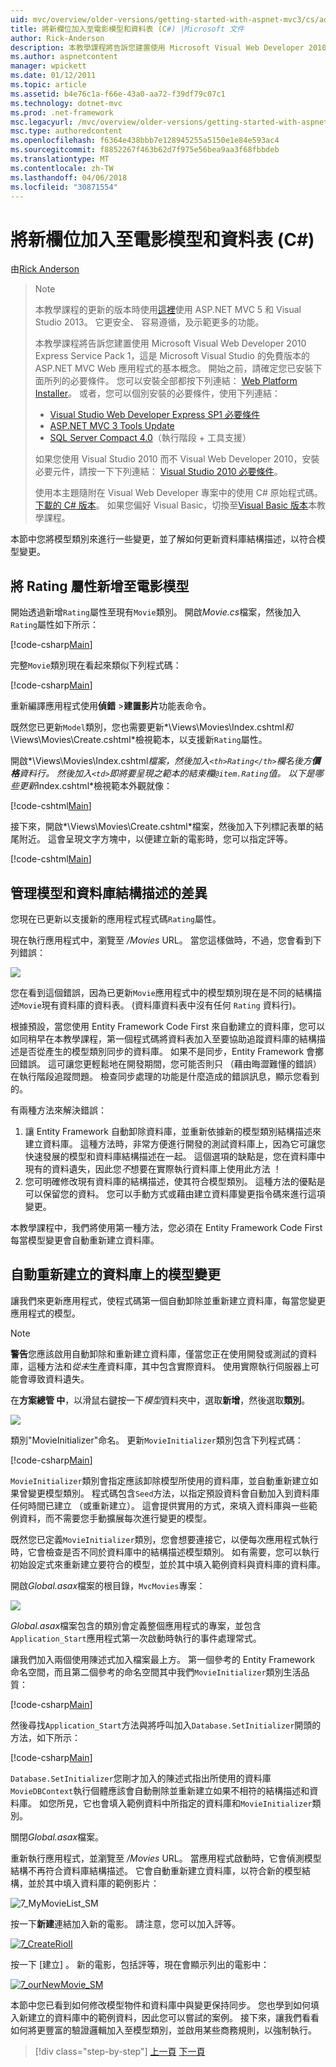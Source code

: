 ```yaml
---
uid: mvc/overview/older-versions/getting-started-with-aspnet-mvc3/cs/adding-a-new-field
title: 將新欄位加入至電影模型和資料表 (C#) |Microsoft 文件
author: Rick-Anderson
description: 本教學課程將告訴您建置使用 Microsoft Visual Web Developer 2010 Express Service Pack 1，也就是 ASP.NET MVC Web 應用程式的基本概念...
ms.author: aspnetcontent
manager: wpickett
ms.date: 01/12/2011
ms.topic: article
ms.assetid: b4e76c1a-f66e-43a0-aa72-f39df79c07c1
ms.technology: dotnet-mvc
ms.prod: .net-framework
msc.legacyurl: /mvc/overview/older-versions/getting-started-with-aspnet-mvc3/cs/adding-a-new-field
msc.type: authoredcontent
ms.openlocfilehash: f6364e438bbb7e128945255a5150e1e84e593ac4
ms.sourcegitcommit: f8852267f463b62d7f975e56bea9aa3f68fbbdeb
ms.translationtype: MT
ms.contentlocale: zh-TW
ms.lasthandoff: 04/06/2018
ms.locfileid: "30871554"
---
```

<a name="adding-a-new-field-to-the-movie-model-and-table-c"></a>將新欄位加入至電影模型和資料表 (C#)
====================
由[Rick Anderson](https://github.com/Rick-Anderson)

> > [!NOTE]
> > 本教學課程的更新的版本時使用[這裡](../../../getting-started/introduction/getting-started.md)使用 ASP.NET MVC 5 和 Visual Studio 2013。 它更安全、 容易遵循，及示範更多的功能。
> 
> 
> 本教學課程將告訴您建置使用 Microsoft Visual Web Developer 2010 Express Service Pack 1，這是 Microsoft Visual Studio 的免費版本的 ASP.NET MVC Web 應用程式的基本概念。 開始之前，請確定您已安裝下面所列的必要條件。 您可以安裝全部都按下列連結： [Web Platform Installer](https://www.microsoft.com/web/gallery/install.aspx?appid=VWD2010SP1Pack)。 或者，您可以個別安裝的必要條件，使用下列連結：
> 
> - [Visual Studio Web Developer Express SP1 必要條件](https://www.microsoft.com/web/gallery/install.aspx?appid=VWD2010SP1Pack)
> - [ASP.NET MVC 3 Tools Update](https://www.microsoft.com/web/gallery/install.aspx?appsxml=&amp;appid=MVC3)
> - [SQL Server Compact 4.0](https://www.microsoft.com/web/gallery/install.aspx?appid=SQLCE;SQLCEVSTools_4_0)（執行階段 + 工具支援）
> 
> 如果您使用 Visual Studio 2010 而不 Visual Web Developer 2010，安裝必要元件，請按一下下列連結： [Visual Studio 2010 必要條件](https://www.microsoft.com/web/gallery/install.aspx?appsxml=&amp;appid=VS2010SP1Pack)。
> 
> 使用本主題隨附在 Visual Web Developer 專案中的使用 C# 原始程式碼。 [下載的 C# 版本](https://code.msdn.microsoft.com/Introduction-to-MVC-3-10d1b098)。 如果您偏好 Visual Basic，切換至[Visual Basic 版本](../vb/intro-to-aspnet-mvc-3.md)本教學課程。


本節中您將模型類別來進行一些變更，並了解如何更新資料庫結構描述，以符合模型變更。

## <a name="adding-a-rating-property-to-the-movie-model"></a>將 Rating 屬性新增至電影模型

開始透過新增`Rating`屬性至現有`Movie`類別。 開啟*Movie.cs*檔案，然後加入`Rating`屬性如下所示：

[!code-csharp[Main](adding-a-new-field/samples/sample1.cs)]

完整`Movie`類別現在看起來類似下列程式碼：

[!code-csharp[Main](adding-a-new-field/samples/sample2.cs)]

重新編譯應用程式使用**偵錯** &gt;**建置影片**功能表命令。

既然您已更新`Model`類別，您也需要更新*\Views\Movies\Index.cshtml*和*\Views\Movies\Create.cshtml*檢視範本，以支援新`Rating`屬性。

開啟*\Views\Movies\Index.cshtml*檔案，然後加入`<th>Rating</th>`欄名後方**價格**資料行。 然後加入`<td>`即將要呈現之範本的結束欄`@item.Rating`值。 以下是哪些更新*Index.cshtml*檢視範本外觀就像：

[!code-cshtml[Main](adding-a-new-field/samples/sample3.cshtml)]

接下來，開啟*\Views\Movies\Create.cshtml*檔案，然後加入下列標記表單的結尾附近。 這會呈現文字方塊中，以便建立新的電影時，您可以指定評等。

[!code-cshtml[Main](adding-a-new-field/samples/sample4.cshtml)]

## <a name="managing-model-and-database-schema-differences"></a>管理模型和資料庫結構描述的差異

您現在已更新以支援新的應用程式程式碼`Rating`屬性。

現在執行應用程式中，瀏覽至 */Movies* URL。 當您這樣做時，不過，您會看到下列錯誤：

![](adding-a-new-field/_static/image1.png)

您在看到這個錯誤，因為已更新`Movie`應用程式中的模型類別現在是不同的結構描述`Movie`現有資料庫的資料表。 (資料庫資料表中沒有任何 `Rating` 資料行)。

根據預設，當您使用 Entity Framework Code First 來自動建立的資料庫，您可以如同稍早在本教學課程，第一個程式碼將資料表加入至要協助追蹤資料庫的結構描述是否從產生的模型類別同步的資料庫。 如果不是同步，Entity Framework 會擲回錯誤。 這可讓您更輕鬆地在開發期間，您可能否則只 （藉由晦澀難懂的錯誤） 在執行階段追蹤問題。 檢查同步處理的功能是什麼造成的錯誤訊息，顯示您看到的。

有兩種方法來解決錯誤：

1. 讓 Entity Framework 自動卸除資料庫，並重新依據新的模型類別結構描述來建立資料庫。 這種方法時，非常方便進行開發的測試資料庫上，因為它可讓您快速發展的模型和資料庫結構描述在一起。 這個選項的缺點是，您在資料庫中現有的資料遺失，因此您*不*想要在實際執行資料庫上使用此方法 ！
2. 您可明確修改現有資料庫的結構描述，使其符合模型類別。 這種方法的優點是可以保留您的資料。 您可以手動方式或藉由建立資料庫變更指令碼來進行這項變更。

本教學課程中，我們將使用第一種方法，您必須在 Entity Framework Code First 每當模型變更會自動重新建立資料庫。

## <a name="automatically-re-creating-the-database-on-model-changes"></a>自動重新建立的資料庫上的模型變更

讓我們來更新應用程式，使程式碼第一個自動卸除並重新建立資料庫，每當您變更應用程式的模型。

> [!NOTE] 
> 
> **警告**您應該啟用自動卸除和重新建立資料庫，僅當您正在使用開發或測試的資料庫，這種方法和*從未*生產資料庫，其中包含實際資料。 使用實際執行伺服器上可能會導致資料遺失。


在**方案總管 中**，以滑鼠右鍵按一下*模型*資料夾中，選取**新增**，然後選取**類別**。

![](adding-a-new-field/_static/image2.png)

類別"MovieInitializer"命名。 更新`MovieInitializer`類別包含下列程式碼：

[!code-csharp[Main](adding-a-new-field/samples/sample5.cs)]

`MovieInitializer`類別會指定應該卸除模型所使用的資料庫，並自動重新建立如果曾變更模型類別。 程式碼包含`Seed`方法，以指定預設資料會自動加入到資料庫任何時間已建立 （或重新建立）。 這會提供實用的方式，來填入資料庫與一些範例資料，而不需要您手動擴展每次進行變更的模型。

既然您已定義`MovieInitializer`類別，您會想要連接它，以便每次應用程式執行時，它會檢查是否不同於資料庫中的結構描述模型類別。 如有需要，您可以執行初始設定式來重新建立要符合的模型，並於其中填入範例資料與資料庫的資料庫。

開啟*Global.asax*檔案的根目錄，`MvcMovies`專案：

[![](adding-a-new-field/_static/image4.png)](adding-a-new-field/_static/image3.png)

*Global.asax*檔案包含的類別會定義整個應用程式的專案，並包含`Application_Start`應用程式第一次啟動時執行的事件處理常式。

讓我們加入兩個使用陳述式加入檔案最上方。 第一個參考的 Entity Framework 命名空間，而且第二個參考的命名空間其中我們`MovieInitializer`類別生活品質：

[!code-csharp[Main](adding-a-new-field/samples/sample6.cs)]

然後尋找`Application_Start`方法與將呼叫加入`Database.SetInitializer`開頭的方法，如下所示：

[!code-csharp[Main](adding-a-new-field/samples/sample7.cs)]

`Database.SetInitializer`您剛才加入的陳述式指出所使用的資料庫`MovieDBContext`執行個體應該會自動刪除並重新建立如果不相符的結構描述和資料庫。 如您所見，它也會填入範例資料中所指定的資料庫和`MovieInitializer`類別。

關閉*Global.asax*檔案。

重新執行應用程式，並瀏覽至 */Movies* URL。 當應用程式啟動時，它會偵測模型結構不再符合資料庫結構描述。 它會自動重新建立資料庫，以符合新的模型結構，並於其中填入資料庫的範例影片：

![7_MyMovieList_SM](adding-a-new-field/_static/image5.png)

按一下**新建**連結加入新的電影。 請注意，您可以加入評等。

[![7_CreateRioII](adding-a-new-field/_static/image7.png)](adding-a-new-field/_static/image6.png)

按一下 [建立] 。 新的電影，包括評等，現在會顯示列出的電影中：

[![7_ourNewMovie_SM](adding-a-new-field/_static/image9.png)](adding-a-new-field/_static/image8.png)

本節中您已看到如何修改模型物件和資料庫中與變更保持同步。 您也學到如何填入新建立的資料庫中的範例資料，因此您可以嘗試的案例。 接下來，讓我們看看如何將更豐富的驗證邏輯加入至模型類別，並啟用某些商務規則，以強制執行。

> [!div class="step-by-step"]
> [上一頁](examining-the-edit-methods-and-edit-view.md)
> [下一頁](adding-validation-to-the-model.md)
